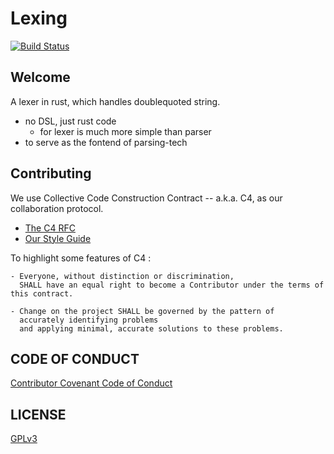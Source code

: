 # Lexing

[![Build Status](https://travis-ci.org/parsing-tech/lexing-rs.svg?branch=master)](https://travis-ci.org/parsing-tech/lexing-rs)

## Welcome

A lexer in rust, which handles doublequoted string.

- no DSL, just rust code
  - for lexer is much more simple than parser
- to serve as the fontend of parsing-tech

## Contributing

We use Collective Code Construction Contract -- a.k.a. C4, as our collaboration protocol.

- [The C4 RFC](https://rfc.zeromq.org/spec:42/C4)
- [Our Style Guide](STYLE-GUIDE.md)

To highlight some features of C4 :

```
- Everyone, without distinction or discrimination,
  SHALL have an equal right to become a Contributor under the terms of this contract.

- Change on the project SHALL be governed by the pattern of
  accurately identifying problems
  and applying minimal, accurate solutions to these problems.
```

## CODE OF CONDUCT

[Contributor Covenant Code of Conduct](CODE-OF-CONDUCT.md)

## LICENSE

[GPLv3](LICENSE)
